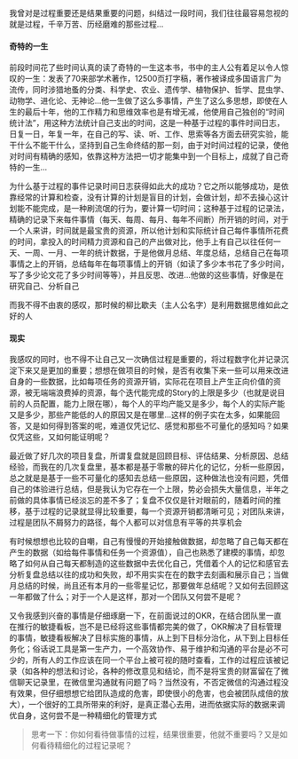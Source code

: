 我曾对是过程重要还是结果重要的问题，纠结过一段时间，我们往往最容易忽视的就是过程，千辛万苦、历经磨难的那些过程...

#### 奇特的一生

前段时间花了些时间认真的读了奇特的一生这本书，书中的主人公有着足以令人惊叹的一生：发表了70来部学术著作，12500页打字稿，著作被译成多国语言广为流传，同时涉猎地蚤的分类、科学史、农业、遗传学、植物保护、哲学、昆虫学、动物学、进化论、无神论...他一生做了这么多事情，产生了这么多思想，即使在人生的最后十年，他的工作精力和思维效率也是有增无减，他使用自己独创的“时间统计法”，用这种方法统计自己支出的时间，这是一种基于过程的事件时间日志，日复一日，年复一年，在自己的写、读、听、工作、思索等各方面去研究实验，能干什么不能干什么，坚持到自己生命终结的那一刻，由于对时间过程的记录，使他对时间有精确的感知，依靠这种方法把一切才能集中到一个目标上，成就了自己奇特的一生...

为什么基于过程的事件记录时间日志获得如此大的成功？它之所以能够成功，是依靠经常的计算和检查，没有计算的计划是盲目的计划，会做计划，却不去操心这计划能不能完成，是一种刷流氓的行为，要计算一切时间；这种基于过程的记录法，精确的记录下来每件事情（每天、每周、每月、每年不间断）所开销的时间，对于一个人来讲，时间就是最宝贵的资源，所以他计划和实际统计自己每件事情所花费的时间，拿投入的时间精力资源和自己的产出做对比，他手上有自己以往任何一天、一周、一月、一年的统计数据，于是他做月总结、年度总结，总结自己在每项事情之上的开销，总结每年在每项事情上的开销（如读了多少本书花了多少时间，写了多少论文花了多少时间等等），并且反思、改进...他做的这些事情，好像是在研究自己、分析自己

而我不得不由衷的感叹，那时候的柳比歇夫（主人公名字）是利用数据思维如此之好的人

#### 现实

我感叹的同时，也不得不让自己又一次确信过程是重要的，将过程数字化并记录沉淀下来又是更加的重要；想想在做项目的时候，是否有收集下来一些可以用来改进自身的一些数据，比如每项任务的资源开销，实际花在项目上产生正向价值的资源，被无端端浪费掉的资源，每个迭代能完成的Story的上限是多少（也就是说目前的人员配置，能力上限在哪），每个人的平均产能又是多少，每个人的实际产能又是多少，那些产能低的人的原因又是在哪里...这样的例子实在太多，如果能回答，又是如何得到答案的呢，难道仅凭记忆、感觉和那些不可量化的感知吗？如果仅凭这些，又如何能证明呢？

最近做了好几次的项目复盘，所谓复盘就是回顾目标、评估结果、分析原因、总结经验，而我在的几次复盘里，基本都是基于零散的碎片化的记忆，分析一些原因，总之就是是基于一些不可量化的感知去总结一些原因，这种做法也没有问题，凭借自己的体验进行总结，但是我认为它存在一个上限，势必会损失大量信息，半年之前做的具体事情已经淡忘的差不多了；复盘不仅仅是针对眼前的，随着时间的推移，基于过程的记录就显得比较重要，每一个资源开销都清晰可见；对团队来讲，过程是团队不屑努力的路径，每个人都可以对信息有平等的共享机会

有时候想想也比较的自嘲，自己有慢慢的开始接触做数据，却忽略了自己每天都在产生的数据（如给每件事情和任务一个资源值），自己也熟悉了建模的事情，却忽略了如何从自己每天都制造的这些数据中去优化自己，凭借着个人的记忆和感官去分析复盘总结以往的成功和失败，却不用实实在在的数字去刻画和展示自己；当做月总结的时候，尚且还有本月的一些零星记忆，那要做年总结呢？又如何去回顾这一年都做了什么；对于一个人是这样，那对一个团队又何尝不是呢？

又令我感到兴奋的事情是仔细琢磨一下，在前面说过的OKR，在结合团队里一直在推行的敏捷看板，岂不是已经将这些事情都完美的做了，OKR解决了目标管理的事情，敏捷看板解决了目标实施的事情，从上到下目标分治化，从下到上目标任务化；俗话说工具是第一生产力，一个高效协作、易于维护和沟通的平台是必不可少的，所有人的工作应该在同一个平台上被可视的随时查看，工作的过程应该被记录（如各种的想法和讨论，各种的修改意见和结论，而不是将宝贵的财富留在了微信聊天记录里，在微信里沟通就有问题了吗？当然没有，不否定微信的沟通过程没有效果，但仔细想想它给团队造成的危害，即使很小的危害，也会被团队成倍的放大），一个很好的工具所带来的利好，是真正潜心去用，进而依据实际的数据来调优自身，这何尝不是一种精细化的管理方式

> 思考一下：你如何看待做事情的过程，结果很重要，他就不重要吗？又是如何看待精细化的过程记录呢？



